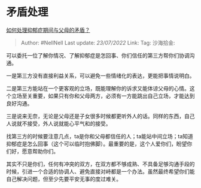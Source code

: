 # 矛盾处理
[如何处理抑郁症期间与父母的矛盾？](https://www.zhihu.com/question/543823963/answer/2579461654)

> Author: #NellNell
> Last update: *23/07/2022*
> Link:
> Tag:
> 沙海拾金:

可以委托一位了解你情况、了解抑郁症是怎回事、你们信任的第三方帮你们协调沟通。

一是第三方没有直接利益关系，可以避免一些情绪化的表达，更能把事情说明白。

二是第三方能站在一个更客观的立场，既能理解你的诉求又能体谅父母的心情。这个立场至关重要，如果只有你和父母两方，必须有一方能跳出自己立场，才能达到良好沟通。

三是说来无奈，无论是父母还是子女很多时候都更听外人的话。同样的东西，自己人说就不接受，外人说就能心平气和的接受。

找第三方的时候要注意几点，ta是你和父母都信任的人；ta能站中间立场；ta知道抑郁症是怎么回事（这个可以临时抱佛脚）。最重要的是，这个人爱你们，盼望你们好，愿意帮助你们。

其实不只是你们，任何有冲突的双方，在双方都不够成熟、不具备足够沟通手段的时候，引进一个合适的协调人、避免直接对峙都是一个办法。虽然最终希望你们能自己解决问题，但至少先要平安无事的度过难关。
